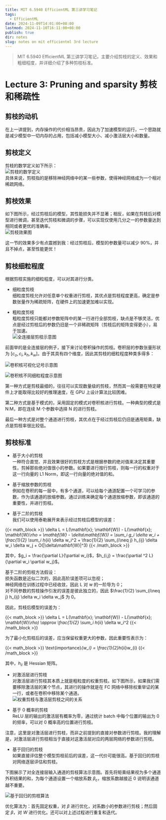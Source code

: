 ```yaml
---
title: MIT 6.5940 EfficientML 第三讲学习笔记
tags:
  - EfficientML
date: 2024-11-09T14:01:00+08:00
lastmod: 2024-11-10T16:11:00+08:00
publish: true
dir: notes
slug: notes on mit efficientml 3rd lecture
---
```


> MIT 6.5940 EfficientML 第三讲学习笔记，主要介绍剪枝的定义、效果和粗细程度，并详细介绍了多种剪枝标准。

# Lecture 3: Pruning and sparsity 剪枝和稀疏性

## 剪枝的动机

在上一讲提到，内存操作的代价相当昂贵，因此为了加速模型的运行，一个思路就是减少模型中一切内存的占用，包括减小模型大小、减小激活层大小和数量。

## 剪枝定义

剪枝的数学定义如下所示：  
![剪枝的数学定义](https://pics.zhouxin.space/202411091410114.png?x-oss-process=image/quality,q_90/format,webp)  
具体来说，剪枝指的是移除神经网络中的某一些参数，使得神经网络成为一个相对稀疏网络。

## 剪枝效果

如下图所示，经过剪枝后的模型，其性能损失并不显著；相反，如果在剪枝后对模型进行微调，甚至迭代剪枝和微调的步骤，可以实现仅使用几分之一的参数量达到相同或者更优的准确率。  
![剪枝效果图](https://pics.zhouxin.space/202411091418290.png?x-oss-process=image/quality,q_90/format,webp)

这一节的效果多少有点震撼到我：经过剪枝后，模型的参数量可以减少 90%，并且不掉点，甚至性能更优！

## 剪枝细粒程度

根据剪枝实施的细粒程度，可以对其进行分类。
- 细粒度剪枝  
细粒度剪枝允许对任意单个权重进行剪枝，其优点是剪枝程度更高，确定是参数张量作为稀疏矩阵，在硬件上的加速更加难以实现。

- 粗粒度剪枝  
粗粒度剪枝只能都对参数矩阵中的某一行进行全部剪枝，缺点是不够灵活，优点是经过剪枝后的参数仍旧是一个非稀疏矩阵（剪枝后的矩阵变得更小），易于加速。  
![全连接层剪枝示意图](https://pics.zhouxin.space/202411091436763.png?x-oss-process=image/quality,q_90/format,webp)

前面举的是全连接层的例子，接下来讨论卷积操作的剪枝。卷积层的参数张量形状为 $[c_o, c_i, k_h, k_w]$。由于其具有四个维度，因此其剪枝的细粒程度种类多得多：

![卷积核可视化记号示意图](https://pics.zhouxin.space/202411091440974.png?x-oss-process=image/quality,q_90/format,webp)

![卷积核不同细粒程度示意图](https://pics.zhouxin.space/202411091439970.png?x-oss-process=image/quality,q_90/format,webp)

第一种方式是剪枝最细的，往往可以实现数量级的剪枝，然而其一般需要在特定硬件上才能取得比较好的推理速度，在 GPU 上设计算法比较困难。

第二种方式是基于模式的，采用固定的模式对卷积核进行剪枝。一种典型的模式是 N:M，即在连续 M 个参数中选择 N 的进行剪枝。

最后一种方式是对整个通道进行剪枝，其优点在于经过剪枝后仍旧是通用矩乘，缺点是剪枝率很比较低。

## 剪枝标准

- 基于大小的剪枝  
一种符合直觉、并且效果很好的剪枝方式是根据参数的绝对值来决定其重要性，剪掉那些绝对值很小的参数。如果要进行按行剪枝，则每一行的权重对于这一行向量的 L1 Norm，即这一行向量的绝对值的和。

- 基于缩放参数的剪枝  
例如在卷积的每一层中，有多个通道，可以给每个通道配置一个可学习的参数，作为该通道的放缩参数。通过训练来确定每个通道放缩参数，即该通道的重要性，并进行剪枝。

- 基于二阶的剪枝  
我们可以使用泰勒展开来表示经过剪枝后模型的误差：

{{< math_block >}}
\delta L = L(\mathbf{x}; \mathbf{W}) - L(\mathbf{x}; \mathbf{W}_\rho = \mathbf{W} - \delta\mathbf{W}) = \sum_i g_i \delta w_i + \frac{1}{2} \sum_i h_{ii} \delta w_i^2 + \frac{1}{2} \sum_{i\neq j} h_{ij} \delta w_i \delta w_j + O(\|\delta\mathbf{W}\|^3)
{{< /math_block >}}

其中，$g_i = \frac{\partial L}{\partial w_i}$，$h_{i,j} = \frac{\partial ^2 L}{\partial w_i \partial w_j}$。

基于二阶的剪枝方法假设：  
损失函数是近似二次的，因此高阶误差项可以忽视；  
神经网络在训练过程中已经收敛，因此 L 对 w 的一阶导为 0；  
对不同参数的剪枝操作引发的误差是彼此独立的，因此 $\frac{1}{2} \sum_{i\neq j} h_{ij} \delta w_i \delta w_j$ 为 0。

因此，剪枝后模型的误差为：

{{< math_block >}}
\delta L = L(\mathbf{x}; \mathbf{W}) - L(\mathbf{x}; \mathbf{W}_\rho) \approx \frac{1}{2} \sum_i h_{ii} \delta w_i^2
{{< /math_block >}}

为了最小化剪枝后的误差，应当保留权重更大的参数，因此重要性表示为：

{{< math_block >}}
\text{importance}_{w_i} = \frac{1}{2}h_{ii}w_{i}
{{< /math_block >}}

其中，$h_{ii}$ 是 Hessian 矩阵。

- 对激活层进行剪枝  
对激活层进行剪枝其本质上就是粗粒度的权重剪枝。如下图所示，如果我们需要移除激活层的某个节点，其进行的操作就是在 FC 网络中移除权重举证的某一行，或者在卷积中移除某个通道。  
![权重剪枝与激活层剪枝之间的关系](https://pics.zhouxin.space/202411091608696.png?x-oss-process=image/quality,q_90/format,webp)

- 基于 0 概率的剪枝  
ReLU 层的输出的激活层有概率为零，通过统计 batch 中每个位置的输出为 0 的频率，可以对 0 概率高的位置进行剪枝。

注意，这里是对激活层进行剪枝，而非之前提到的直接对参数进行剪枝。我的理解是，对激活层进行剪枝相当于直接对这激活层对应的两层网络的参数进行剪枝。

- 基于回归的剪枝  
如果直接评估整个模型剪枝前后的误差，这一代价可能很高。基于回归的剪枝对网络逐层评估和剪枝。

下图展示了对全连接层输入通道的剪枝算法示意图。首先将矩乘结果视为多个通道外积结果的和，为每个通道设置一个缩放系数 $\beta_{c}$，缩放系数越接近 0 说明该通道越不重要。

![基于回归的剪枝算法](https://pics.zhouxin.space/202411101545235.png?x-oss-process=image/quality,q_90/format,webp)

优化算法为：首先固定权重，对 $\beta$ 进行优化，对系数小的参数进行剪枝；然后固定 $\beta$，对 $W$ 进行优化。还可以对上述过程进行重复和迭代。

